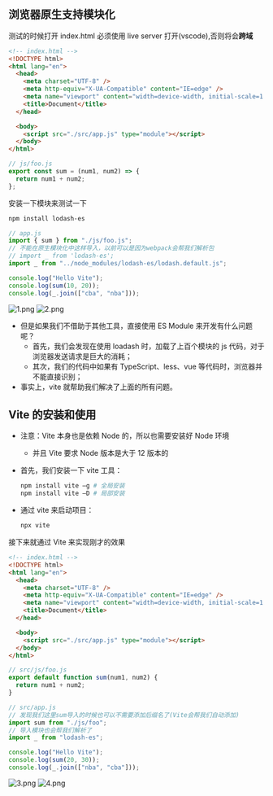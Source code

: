 ## 浏览器原生支持模块化

测试的时候打开 index.html 必须使用 live server 打开(vscode),否则将会**跨域**

```html
<!-- index.html -->
<!DOCTYPE html>
<html lang="en">
  <head>
    <meta charset="UTF-8" />
    <meta http-equiv="X-UA-Compatible" content="IE=edge" />
    <meta name="viewport" content="width=device-width, initial-scale=1.0" />
    <title>Document</title>
  </head>

  <body>
    <script src="./src/app.js" type="module"></script>
  </body>
</html>
```

```js
// js/foo.js
export const sum = (num1, num2) => {
  return num1 + num2;
};
```

安装一下模块来测试一下

```sh
npm install lodash-es
```

```js
// app.js
import { sum } from "./js/foo.js";
// 不能在原生模块化中这样导入，以前可以是因为webpack会帮我们解析包
// import _ from 'lodash-es';
import _ from "../node_modules/lodash-es/lodash.default.js";

console.log("Hello Vite");
console.log(sum(10, 20));
console.log(_.join(["cba", "nba"]));
```

![1.png](https://img13.360buyimg.com/ddimg/jfs/t1/179247/39/18478/34911/61122c4eEab7309ce/5acfe685b0e10a03.png)
![2.png](https://img10.360buyimg.com/ddimg/jfs/t1/177729/13/18619/98922/61122c4fE2659c02f/83fbb2a0201b73f8.png)

- 但是如果我们不借助于其他工具，直接使用 ES Module 来开发有什么问题呢？
  - 首先，我们会发现在使用 loadash 时，加载了上百个模块的 js 代码，对于浏览器发送请求是巨大的消耗；
  - 其次，我们的代码中如果有 TypeScript、less、vue 等代码时，浏览器并不能直接识别；
- 事实上，vite 就帮助我们解决了上面的所有问题。

## Vite 的安装和使用

- 注意：Vite 本身也是依赖 Node 的，所以也需要安装好 Node 环境

  - 并且 Vite 要求 Node 版本是大于 12 版本的

- 首先，我们安装一下 vite 工具：

  ```sh
  npm install vite –g # 全局安装
  npm install vite –D # 局部安装
  ```

- 通过 vite 来启动项目：

  ```sh
  npx vite
  ```

接下来就通过 Vite 来实现刚才的效果

```html
<!-- index.html -->
<!DOCTYPE html>
<html lang="en">
  <head>
    <meta charset="UTF-8" />
    <meta http-equiv="X-UA-Compatible" content="IE=edge" />
    <meta name="viewport" content="width=device-width, initial-scale=1.0" />
    <title>Document</title>
  </head>

  <body>
    <script src="./src/app.js" type="module"></script>
  </body>
</html>
```

```js
// src/js/foo.js
export default function sum(num1, num2) {
  return num1 + num2;
}
```

```js
// src/app.js
// 发现我们这里sum导入的时候也可以不需要添加后缀名了(Vite会帮我们自动添加)
import sum from "./js/foo";
// 导入模块也会帮我们解析了
import _ from "lodash-es";

console.log("Hello Vite");
console.log(sum(20, 30));
console.log(_.join(["nba", "cba"]));
```

![3.png](https://img14.360buyimg.com/ddimg/jfs/t1/183169/16/18372/45883/61122c4eEdd573166/371b36a29be10beb.png)
![4.png](https://img13.360buyimg.com/ddimg/jfs/t1/205026/30/581/54509/61122c4eEc0899946/fd65f4fd2efeb48d.png)
